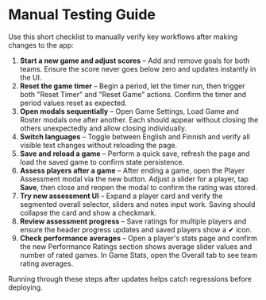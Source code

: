 # Manual Testing Guide

Use this short checklist to manually verify key workflows after making changes to the app:

1. **Start a new game and adjust scores** – Add and remove goals for both teams. Ensure the score never goes below zero and updates instantly in the UI.
2. **Reset the game timer** – Begin a period, let the timer run, then trigger both "Reset Timer" and "Reset Game" actions. Confirm the timer and period values reset as expected.
3. **Open modals sequentially** – Open Game Settings, Load Game and Roster modals one after another. Each should appear without closing the others unexpectedly and allow closing individually.
4. **Switch languages** – Toggle between English and Finnish and verify all visible text changes without reloading the page.
5. **Save and reload a game** – Perform a quick save, refresh the page and load the saved game to confirm state persistence.
6. **Assess players after a game** – After ending a game, open the Player Assessment modal via the new button. Adjust a slider for a player, tap **Save**, then close and reopen the modal to confirm the rating was stored.
7. **Try new assessment UI** – Expand a player card and verify the segmented overall selector, sliders and notes input work. Saving should collapse the card and show a checkmark.
8. **Review assessment progress** – Save ratings for multiple players and ensure the header progress updates and saved players show a ✔ icon.
9. **Check performance averages** – Open a player's stats page and confirm the new Performance Ratings section shows average slider values and number of rated games. In Game Stats, open the Overall tab to see team rating averages.

Running through these steps after updates helps catch regressions before deploying.
